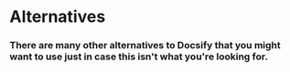 # Alternatives

### There are many other alternatives to Docsify that you might want to use just in case this isn't what you're looking for. 